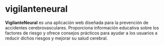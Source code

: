 # vigilanteneural
**VigilanteNeural** es una aplicación web diseñada para la prevención de accidentes cerebrovasculares. Proporciona información educativa sobre los factores de riesgo y ofrece consejos prácticos para ayudar a los usuarios a reducir dichos riesgos y mejorar su salud cerebral.
